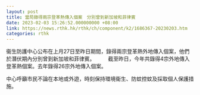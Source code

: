 ```yaml
---
layout: post
title: 當局錄得兩宗登革熱傳入個案　分別曾到新加坡和菲律賓
date: 2023-02-03 15:26:52.000000000 +08:00
link: https://news.rthk.hk/rthk/ch/component/k2/1686367-20230203.htm
categories: rthk
---
```


衞生防護中心公布在上月27日至昨日期間，錄得兩宗登革熱外地傳入個案，他們於潛伏期內分別曾到新加坡和菲律賓。
　　
截至昨日，今年共錄得4宗外地傳入登革熱個案。去年錄得26宗外地傳入個案。

中心呼籲市民不論在本地或外遊，時刻保持環境衞生、防蚊控蚊及採取個人保護措施。
